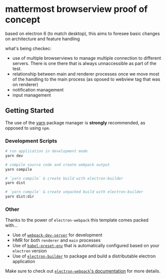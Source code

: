 # mattermost browserview proof of concept
  based on electron 6 (to match desktop), this aims to foresee basic changes on architecture and feature handling

  what's being checkec:
  - use of multiple browserviews to manage multiple connection to different servers. There is one there that is always unnaccessible as part of the test.
  - relationship between main and renderer processes once we move most of the handling to the main process (as oposed to webview tag that was on renderer)
  - notification management
  - input management

## Getting Started

The use of the [yarn](https://yarnpkg.com/) package manager is **strongly** recommended, as opposed to using `npm`.

### Development Scripts

```bash
# run application in development mode
yarn dev

# compile source code and create webpack output
yarn compile

# `yarn compile` & create build with electron-builder
yarn dist

# `yarn compile` & create unpacked build with electron-builder
yarn dist:dir
```

### Other

Thanks to the power of `electron-webpack` this template comes packed with...

* Use of [`webpack-dev-server`](https://github.com/webpack/webpack-dev-server) for development
* HMR for both `renderer` and `main` processes
* Use of [`babel-preset-env`](https://github.com/babel/babel-preset-env) that is automatically configured based on your `electron` version
* Use of [`electron-builder`](https://github.com/electron-userland/electron-builder) to package and build a distributable electron application

Make sure to check out [`electron-webpack`'s documentation](https://webpack.electron.build/) for more details.
